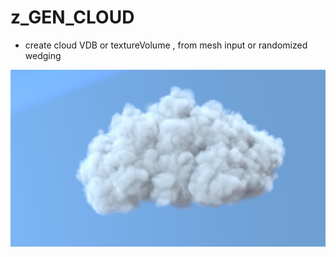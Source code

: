 # z_GEN_CLOUD
- create cloud VDB or textureVolume , from mesh input or randomized wedging

![z_GEN_CLOUD](https://raw.githubusercontent.com/CorvaeOboro/zenv/master/hip/z_GEN_CLOUD/z_GEN_CLOUD.jpg?raw=true "z_GEN_CLOUD")

